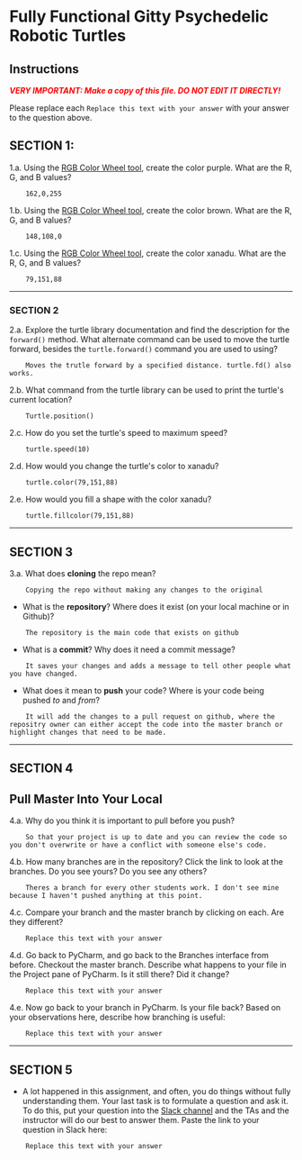 # Fully Functional Gitty Psychedelic Robotic Turtles

## Instructions

**_<span style="color:red">
    VERY IMPORTANT: Make a copy of this file. DO NOT EDIT IT DIRECTLY!
</span>_**

Please replace each `Replace this text with your answer` 
with your answer to the question above.

## SECTION 1: 

1.a. Using the [RGB Color Wheel tool](https://colorspire.com/rgb-color-wheel/), create the color purple. 
     What are the R, G, and B values?

```
    162,0,255
```

1.b. Using the [RGB Color Wheel tool](https://colorspire.com/rgb-color-wheel/), create the color brown. 
     What are the R, G, and B values? 

```
    148,108,0
```

1.c. Using the [RGB Color Wheel tool](https://colorspire.com/rgb-color-wheel/), create the color xanadu. 
     What are the R, G, and B values?

```
    79,151,88
```

---

### SECTION 2

2.a. Explore the turtle library documentation and find the description for the 
     `forward()` method. What alternate command can be used to move the turtle forward, 
     besides the `turtle.forward()` command you are used to using?

```
    Moves the trutle forward by a specified distance. turtle.fd() also works.
```

2.b. What command from the turtle library can be used to print the turtle's current 
   location?
   
```
    Turtle.position()
```

2.c. How do you set the turtle's speed to maximum speed?
   
```
    turtle.speed(10)
```

2.d. How would you change the turtle's color to xanadu? 

```
    turtle.color(79,151,88)
```

2.e. How would you fill a shape with the color xanadu?

```
    turtle.fillcolor(79,151,88)
```

---

## SECTION 3

3.a. What does **cloning** the repo mean?

```
    Copying the repo without making any changes to the original
```


- What is the **repository**? Where does it exist (on your local machine or in Github)?

```
    The repository is the main code that exists on github
```


- What is a **commit**? Why does it need a commit message?

```
    It saves your changes and adds a message to tell other people what you have changed.
```


- What does it mean to **push** your code? Where is your code being pushed _to_ and _from_?

```
    It will add the changes to a pull request on github, where the repositry owner can either accept the code into the master branch or highlight changes that need to be made.
```

---

## SECTION 4

## Pull Master Into Your Local

4.a. Why do you think it is important to pull before you push?

```
    So that your project is up to date and you can review the code so you don't overwrite or have a conflict with someone else's code.
```

4.b. How many branches are in the repository?
     Click the link to look at the branches. Do you see yours? Do you see any others? 

```
    Theres a branch for every other students work. I don't see mine because I haven't pushed anything at this point.
```


4.c. Compare your branch and the master branch by clicking on each. Are they different?

```
    Replace this text with your answer
```


4.d. Go back to PyCharm, and go back to the Branches interface from before. Checkout the 
     master branch.
     Describe what happens to your file in the Project pane of PyCharm. Is it still 
     there? Did it change?

```
    Replace this text with your answer
```


4.e. Now go back to your branch in PyCharm. Is your file back? Based on your observations
     here, describe how branching is useful:

```
    Replace this text with your answer
```

---

## SECTION 5
- A lot happened in this assignment, and often, you do things without fully 
  understanding them. Your last task is to formulate a question and ask it. 
  To do this, put your question into the [Slack channel](https://bereacs.slack.com/archives/C3QACGH8R) and the TAs and the instructor 
  will do our best to answer them. Paste the link to your question in Slack here:

```
    Replace this text with your answer
```



